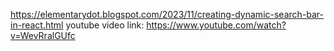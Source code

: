https://elementarydot.blogspot.com/2023/11/creating-dynamic-search-bar-in-react.html
youtube video link: https://www.youtube.com/watch?v=WevRralGUfc
